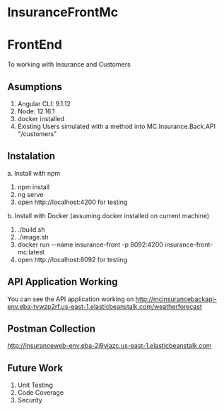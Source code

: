# InsuranceFrontMc

# FrontEnd

To working with Insurance and Customers

## Asumptions

1. Angular CLI: 9.1.12
2. Node: 12.16.1
3. docker installed
4. Existing Users simulated with a method into MC.Insurance.Back.API "/customers"


## Instalation

a. Install with npm

1. npm install
2. ng serve
3. open http://localhost:4200 for testing

b. Install with Docker (assuming docker installed on current machine)

1. ./build.sh
2. ./image.sh
2. docker run --name insurance-front -p 8092:4200 insurance-front-mc:latest
3. open http://localhost:8092 for testing


## API Application Working

You can see the API application working on http://mcinsurancebackapi-env.eba-tvwzp2rf.us-east-1.elasticbeanstalk.com/weatherforecast

## Postman Collection

http://insuranceweb-env.eba-2j9yiazc.us-east-1.elasticbeanstalk.com

## Future Work

1. Unit Testing
1. Code Coverage
2. Security


